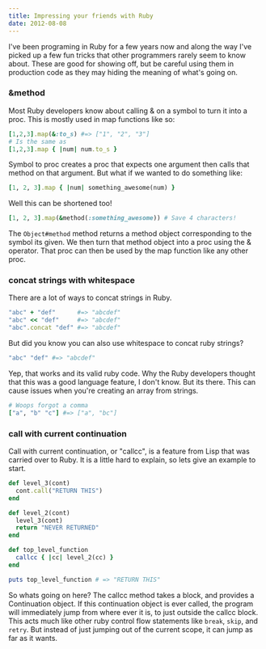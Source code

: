 ```yaml
---
title: Impressing your friends with Ruby
date: 2012-08-08
---
```

I've been programing in Ruby for a few years now and along the way I've picked
up a few fun tricks that other programmers rarely seem to know about.  These are
good for showing off, but be careful using them in production code as they may
hiding the meaning of what's going on.

### &method

Most Ruby developers know about calling & on a symbol to turn it into a proc.
This is mostly used in map functions like so:

```ruby
[1,2,3].map(&:to_s) #=> ["1", "2", "3"]
# Is the same as
[1,2,3].map { |num| num.to_s }
```

Symbol to proc creates a proc that expects one argument then calls that method
on that argument. But what if we wanted to do something like:

```ruby
[1, 2, 3].map { |num| something_awesome(num) }
```

Well this can be shortened too!

```ruby
[1, 2, 3].map(&method(:something_awesome)) # Save 4 characters!
```

The `Object#method` method returns a method object corresponding to the symbol
its given.  We then turn that method object into a proc using the & operator.
That proc can then be used by the map function like any other proc.

### concat strings with whitespace

There are a lot of ways to concat strings in Ruby.

```ruby
"abc" + "def"      #=> "abcdef"
"abc" << "def"     #=> "abcdef"
"abc".concat "def" #=> "abcdef"
```

But did you know you can also use whitespace to concat ruby strings?
    
```ruby
"abc" "def" #=> "abcdef"
```

Yep, that works and its valid ruby code.  Why the Ruby developers thought that
this was a good language feature, I don't know.  But its there. This can cause
issues when you're creating an array from strings.

```ruby
# Woops forgot a comma
["a", "b" "c"] #=> ["a", "bc"]
```

### call with current continuation

Call with current continuation, or "callcc", is a feature from Lisp that was
carried over to Ruby.  It is a little hard to explain, so lets give an example
to start.

```ruby
def level_3(cont)
  cont.call("RETURN THIS")
end

def level_2(cont)
  level_3(cont)
  return "NEVER RETURNED"
end

def top_level_function
  callcc { |cc| level_2(cc) }
end

puts top_level_function # => "RETURN THIS"
```

So whats going on here?  The callcc method takes a block, and provides
a Continuation object.  If this continuation object is ever called, the program
will immediately jump from where ever it is, to just outside the callcc block.
This acts much like other ruby control flow statements like `break`, `skip`, and
`retry`.  But instead of just jumping out of the current scope, it can jump as
far as it wants.
